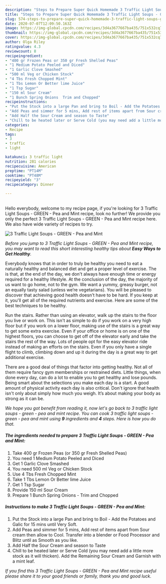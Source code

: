 ```yaml
---
description: "Steps to Prepare Super Quick Homemade 3 Traffic Light Soups - GREEN - Pea and Mint"
title: "Steps to Prepare Super Quick Homemade 3 Traffic Light Soups - GREEN - Pea and Mint"
slug: 574-steps-to-prepare-super-quick-homemade-3-traffic-light-soups-green-pea-and-mint
date: 2020-07-07T12:09:50.163Z
image: https://img-global.cpcdn.com/recipes/3d4a3677667ba435/751x532cq70/3-traffic-light-soups-green-pea-and-mint-recipe-main-photo.jpg
thumbnail: https://img-global.cpcdn.com/recipes/3d4a3677667ba435/751x532cq70/3-traffic-light-soups-green-pea-and-mint-recipe-main-photo.jpg
cover: https://img-global.cpcdn.com/recipes/3d4a3677667ba435/751x532cq70/3-traffic-light-soups-green-pea-and-mint-recipe-main-photo.jpg
author: Olga Riley
ratingvalue: 4.3
reviewcount: 8
recipeingredient:
- "400 gr Frozen Peas or 350 gr Fresh Shelled Peas"
- "1 Medium Potato Peeled and Diced"
- "1 Garlic Clove Smashed"
- "500 ml Veg or Chicken Stock"
- "4 Tbs Fresh Chopped Mint"
- "1 Tbs Lemon Or Better lime Juice"
- "1 Tsp Sugar"
- "150 ml Sour Cream"
- "1 Bunch Spring Onions  Trim and Chopped"
recipeinstructions:
- "Put the Stock into a large Pan and bring to Boil - Add the Potatoes and Galic for 15 mins until Very Soft."
- "Add Peas and simmer for 5 mins, Add rest of items apart from Sour cream then allow to Cool. Transfer into a blender or Food Processor and Blitz until as Smooth as you like."
- "Add Half the Sour Cream and season to Taste"
- "Chill to be heated later or Serve Cold (you may need add a little more stock as it will thicken). Add the Remaining Sour Cream and Garnish with a mint leaf."
categories:
- Recipe
tags:
- 3
- traffic
- light

katakunci: 3 traffic light 
nutrition: 281 calories
recipecuisine: American
preptime: "PT14M"
cooktime: "PT48M"
recipeyield: "3"
recipecategory: Dinner

---
```

<br>
Hello everybody, welcome to my recipe page, if you're looking for 3 Traffic Light Soups - GREEN - Pea and Mint recipe, look no further! We provide you only the perfect 3 Traffic Light Soups - GREEN - Pea and Mint recipe here. We also have wide variety of recipes to try.
<br>


![3 Traffic Light Soups - GREEN - Pea and Mint](https://img-global.cpcdn.com/recipes/3d4a3677667ba435/751x532cq70/3-traffic-light-soups-green-pea-and-mint-recipe-main-photo.jpg)

<i>Before you jump to 3 Traffic Light Soups - GREEN - Pea and Mint recipe, you may want to read this short interesting healthy tips about <strong>Easy Ways to Get Healthy</strong>.</i>

Everybody knows that in order to truly be healthy you need to eat a naturally healthy and balanced diet and get a proper level of exercise. The  is that, at the end of the day, we don't always have enough time or energy required for a healthy lifestyle. At the conclusion of the day, the majority of us want to go home, not to the gym. We want a yummy, greasy burger, not an equally tasty salad (unless we’re vegetarians). You will be pleased to discover that achieving good health doesn't have to be hard. If you keep at it, you'll get all of the required nutrients and exercise. Here are some of the best techniques to be healthy.

Run the stairs. Rather than using an elevator, walk up the stairs to the floor you live or work on. This isn't as simple to do if you work on a very high floor but if you work on a lower floor, making use of the stairs is a great way to get some extra exercise. Even if your office or home is on one of the highest floors, you can choose to get off of the elevator early and take the stairs the rest of the way. Lots of people opt for the easy elevator ride instead of making an efforts on the stairs. Even if you only have a single flight to climb, climbing down and up it during the day is a great way to get additional exercise. 

There are a good deal of things that factor into getting healthy. Not all of them require fancy gym memberships or restrained diets. Little things, when done every day, can do a lot to enable you to get healthy and lose pounds. Being smart about the selections you make each day is a start. A good amount of physical activity each day is also critical. Don't ignore that health isn't only about simply how much you weigh. It’s about making your body as strong as it can be. 


<i>We hope you got benefit from reading it, now let's go back to 3 traffic light soups - green - pea and mint recipe. You can cook 3 traffic light soups - green - pea and mint using <strong>9</strong> ingredients and <strong>4</strong> steps. Here is how you do that.
</i>

##### The ingredients needed to prepare 3 Traffic Light Soups - GREEN - Pea and Mint:

1. Take 400 gr Frozen Peas (or 350 gr Fresh Shelled Peas)
1. You need 1 Medium Potato Peeled and Diced
1. Get 1 Garlic Clove Smashed
1. You need 500 ml Veg or Chicken Stock
1. Use 4 Tbs Fresh Chopped Mint
1. Take 1 Tbs Lemon Or Better lime Juice
1. Get 1 Tsp Sugar
1. Provide 150 ml Sour Cream
1. Prepare 1 Bunch Spring Onions - Trim and Chopped


##### Instructions to make 3 Traffic Light Soups - GREEN - Pea and Mint:

1. Put the Stock into a large Pan and bring to Boil - Add the Potatoes and Galic for 15 mins until Very Soft.
1. Add Peas and simmer for 5 mins, Add rest of items apart from Sour cream then allow to Cool. Transfer into a blender or Food Processor and Blitz until as Smooth as you like.
1. Add Half the Sour Cream and season to Taste
1. Chill to be heated later or Serve Cold (you may need add a little more stock as it will thicken). Add the Remaining Sour Cream and Garnish with a mint leaf.


<i>If you find this 3 Traffic Light Soups - GREEN - Pea and Mint recipe useful please share it to your good friends or family, thank you and good luck.</i>
